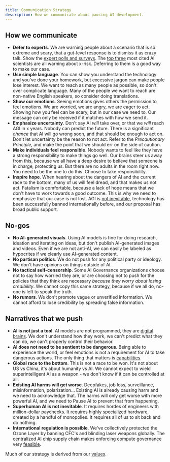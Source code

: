 ```yaml
---
title: Communication Strategy
description: How we communicate about pausing AI development.
---
```


## How we communicate

- **Defer to experts**. We are warning people about a scenario that is so extreme and scary, that a gut-level response is to dismiss it as crazy talk. Show the [expert polls and surveys](/polls-and-surveys). The [top three](https://twitter.com/PauseAI/status/1734641804245455017) most cited AI scientists are all warning about x-risk. Deferring to them is a good way to make our case.
- **Use simple language**. You can show you understand the technology and you've done your homework, but excessive jargon can make people lose interest. We want to reach as many people as possible, so don't over complicate language. Many of the people we want to reach are non-native English speakers, so consider doing translations.
- **Show our emotions**. Seeing emotions gives others the permission to feel emotions. We are worried, we are angry, we are eager to act. Showing how you feel can be scary, but in our case we need to. Our message can only be received if it matches with how we send it.
- **Emphasize uncertainty**. Don't say AI _will_ take over, or that we _will_ reach AGI in x years. Nobody can predict the future. There is a significant _chance_ that AI will go wrong soon, and that should be enough to act on. Don't let uncertainty be the reason to not act. Refer to the _Precautionary Principle_, and make the point that we should err on the side of caution.
- **Make individuals feel responsible**. Nobody wants to feel like they have a strong responsibility to make things go well. Our brains steer us away from this, because we all have a deep desire to believe that someone is in charge, protecting us. But there are no adults in the room right now. You need to be the one to do this. Choose to take responsibility.
- **Inspire hope**. When hearing about the dangers of AI and the current race to the bottom, many of us will feel dread, and that makes us not act. Fatalism is comfortable, because a lack of hope means that we don't have to work towards a good outcome. This is why we need to emphasize that our case is not lost. AGI is [not inevitable](/feasibility), technology has been successfully banned internationally before, and our proposal has broad public support.

## No-gos

- **No AI-generated visuals**. Using AI models is fine for doing research, ideation and iterating on ideas, but don't publish AI-generated images and videos. Even if we are not anti-AI, we can easily be labeled as hypocrites if we clearly use AI-generated content.
- **No partisan politics**. We do not push for any political party or ideology. We don't have opinions on things outside of AI.
- **No tactical self-censorship**. Some AI Governance organizations choose not to say how worried they are, or are choosing not to push for the policies that they think are necessary _because they worry about losing credibility_. We cannot copy this same strategy, because if we all do, no-one is left to speak the truth.
- **No rumors**. We don't promote vague or unverified information. We cannot afford to lose credibility by spreading false information.

## Narratives that we push

- **AI is not just a tool**. AI models are not programmed, they are [digital brains](/digital-brains). We don't understand how they work, we can't predict what they can do, we can't properly control their behavior.
- **AI does not need to be sentient to be dangerous**. Being able to experience the world, or feel emotions is not a requirement for AI to take dangerous actions. The only thing that matters is [capabilities](/dangerous-capabilities).
- **Global race to the bottom**. This is not a race to be won. It's not about US vs China, it's about humanity vs AI. We cannot expect to wield superintelligent AI as a weapon - we don't know if it can be controlled at all.
- **Existing AI harms will get worse**. Deepfakes, job loss, surveillance, misinformation, polarization... Existing AI is already causing harm and we need to acknowledge that. The harms will only get worse with more powerful AI, and we need to Pause AI to prevent that from happening.
- **Superhuman AI is not inevitable**. It requires hordes of engineers with million-dollar paychecks. It requires highly specialized hardware, created by a handful of monopolies. It requires all of us to sit back and do nothing.
- **International regulation is possible**. We've collectively protected the Ozone Layer by banning CFC's and blinding laser weapons globally. The centralized AI chip supply chain makes enforcing compute governance very [feasible](/feasibility).

Much of our strategy is derived from our [values](https://pauseai.info/values).
